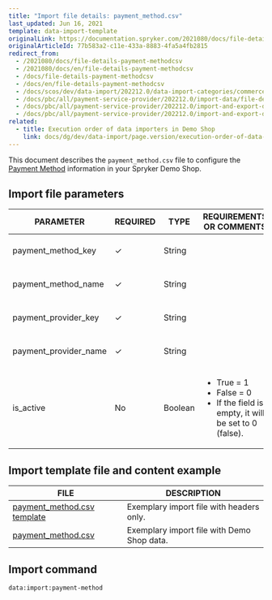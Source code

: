 ```yaml
---
title: "Import file details: payment_method.csv"
last_updated: Jun 16, 2021
template: data-import-template
originalLink: https://documentation.spryker.com/2021080/docs/file-details-payment-methodcsv
originalArticleId: 77b583a2-c11e-433a-8883-4fa5a4fb2815
redirect_from:
  - /2021080/docs/file-details-payment-methodcsv
  - /2021080/docs/en/file-details-payment-methodcsv
  - /docs/file-details-payment-methodcsv
  - /docs/en/file-details-payment-methodcsv
  - /docs/scos/dev/data-import/202212.0/data-import-categories/commerce-setup/file-details-payment-method.csv.html
  - /docs/pbc/all/payment-service-provider/202212.0/import-data/file-details-payment-method.csv.html
  - /docs/pbc/all/payment-service-provider/202212.0/import-and-export-data/import-file-details-payment-method.csv.html
  - /docs/pbc/all/payment-service-provider/202212.0/import-and-export-data/file-details-payment-method.csv.html
related:
  - title: Execution order of data importers in Demo Shop
    link: docs/dg/dev/data-import/page.version/execution-order-of-data-importers.html
---
```


This document describes the `payment_method.csv` file to configure the [Payment Method](/docs/pbc/all/payment-service-provider/{{page.version}}/base-shop/payments-feature-overview.html) information in your Spryker Demo Shop.

## Import file parameters

| PARAMETER | REQUIRED | TYPE | REQUIREMENTS OR COMMENTS | DESCRIPTION |
| --- | --- | --- | --- | --- |
| payment_method_key | &check; | String |  | Identifier of the payment method. |
| payment_method_name | &check; | String |  | Name of the payment method. |
| payment_provider_key | &check; | String |  | Identifier of the payment provider. |
| payment_provider_name | &check; | String |  | Name of the payment provider. |
| is_active | No | Boolean | <ul><li>True = 1</li><li>False = 0</li><li>If the field is empty, it will be set to 0 (false).</li></ul> | Status indicating whether the payment method is active or not. |


## Import template file and content example

| FILE | DESCRIPTION |
| --- | --- |
| [payment_method.csv template](https://spryker.s3.eu-central-1.amazonaws.com/docs/Developer+Guide/Back-End/Data+Manipulation/Data+Ingestion/Data+Import/Data+Import+Categories/Commerce+Setup/Template+payment_method.csv) | Exemplary import file with headers only. |
| [payment_method.csv](https://spryker.s3.eu-central-1.amazonaws.com/docs/Developer+Guide/Back-End/Data+Manipulation/Data+Ingestion/Data+Import/Data+Import+Categories/Commerce+Setup/payment_method.csv) | Exemplary import file with Demo Shop data. |

## Import command

```bash
data:import:payment-method
```
